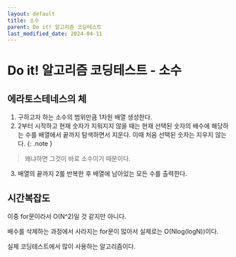 ```yaml
---
layout: default
title: 소수
parent: Do it! 알고리즘 코딩테스트
last_modified_date: 2024-04-11
---
```


# Do it! 알고리즘 코딩테스트 - 소수

## 에라토스테네스의 체

1. 구하고자 하는 소수의 범위만큼 1차원 배열 생성한다.
2. 2부터 시작하고 현재 숫자가 지워지지 않을 때는 현재 선택된 숫자의 배수에 해당하는 수를 배열에서 끝까지 탐색하면서 지운다. 이때 처음 선택된 숫자는 지우지 않는다.
  {: .note }
  > 왜냐하면 그것이 바로 소수이기 때문이다.
3. 배열의 끝까지 2를 반복한 후 배열에 남아있는 모든 수를 출력한다.

## 시간복잡도

이중 for문이라서 O(N^2)일 것 같지만 아니다.

배수를 삭제하는 과정에서 사라지는 for문이 많아서 실제로는 O(Nlog(logN))이다.

실제 코딩테스트에서 많이 사용하는 알고리즘이다.